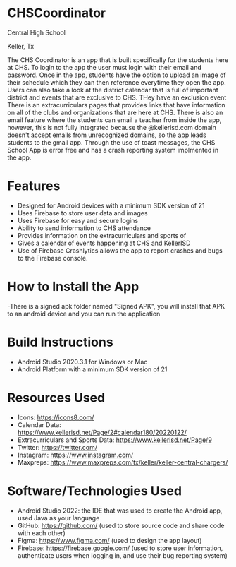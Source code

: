 # CHSCoordinator
Central High School

Keller, Tx

The CHS Coordinator is an app that is built specifically for the students here at CHS. To login to the app the user must login with their email and password. Once in the app, students have the option to upload an image of their schedule which they can then reference everytime they open the app. Users can also take a look at the district calendar that is full of important district and events that are exclusive to CHS. THey have an exclusion event  There is an extracurriculars pages that provides links that have information on all of the clubs and organizations that are here at CHS. There is also an email feature where the students can email a teacher from inside the app, however, this is not fully integrated because the @kellerisd.com domain doesn't accept emails from unrecognized domains, so the app leads students to the gmail app. Through the use of toast messages, the CHS School App is error free and has a crash reporting system implmented in the app.
# Features
- Designed for Android devices with a minimum SDK version of 21
- Uses Firebase to store user data and images
- Uses Firebase for easy and secure logins
- Ability to send information to CHS attendance
- Provides information on the extracurriculars and sports of 
- Gives a calendar of events happening at CHS and KellerISD
- Use of Firebase Crashlytics allows the app to report crashes and bugs to the Firebase console.  

# How to Install the App
-There is a signed apk folder named "Signed APK", you will install that APK to an android device and you can run the application

# Build Instructions
- Android Studio 2020.3.1 for Windows or Mac
- Android Platform with a minimum SDK version of 21

# Resources Used
- Icons: https://icons8.com/
- Calendar Data: https://www.kellerisd.net/Page/2#calendar180/20220122/
- Extracurriculars and Sports Data: https://www.kellerisd.net/Page/9
- Twitter: https://twitter.com/
- Instagram: https://www.instagram.com/
- Maxpreps: https://www.maxpreps.com/tx/keller/keller-central-chargers/

# Software/Technologies Used
- Android Studio 2022: the IDE that was used to create the Android app, used Java as your language
- GitHub: https://github.com/ (used to store source code and share code with each other)
- Figma: https://www.figma.com/ (used to design the app layout)
- Firebase: https://firebase.google.com/ (used to store user information, authenticate users when logging in, and use their bug reporting system)
